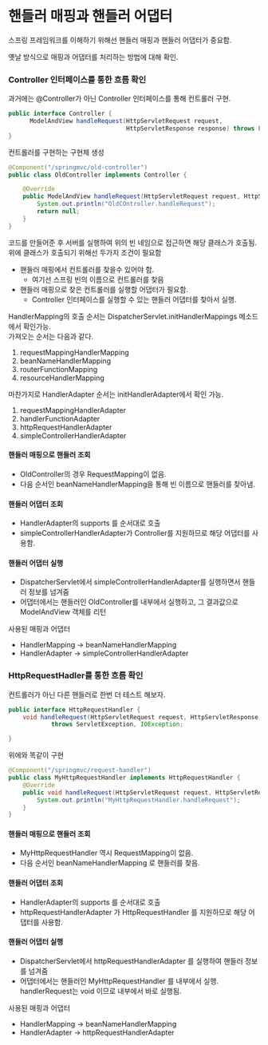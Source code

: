 # 핸들러 매핑과 핸들러 어댑터

스프링 프레임워크를 이해하기 위해선 핸들러 매핑과 핸들러 어댑터가 중요함.

옛날 방식으로 매핑과 어댑터를 처리하는 방법에 대해 확인.

### Controller 인터페이스를 통한 흐름 확인

과거에는 @Controller가 아닌 Controller 인터페이스를 통해 컨트롤러 구현.
```java
public interface Controller {
      ModelAndView handleRequest(HttpServletRequest request, 
                                 HttpServletResponse response) throws Exception;
}
```

컨트롤러를 구현하는 구현체 생성
```java
@Component("/springmvc/old-controller")
public class OldController implements Controller {

    @Override
    public ModelAndView handleRequest(HttpServletRequest request, HttpServletResponse response) throws Exception {
        System.out.println("OldCOntroller.handleRequest");
        return null;
    }
}
```
코드를 만들어준 후 서버를 실행하여 위의 빈 네임으로 접근하면 해당 클래스가 호출됨.\
위에 클래스가 호출되기 위해선 두가지 조건이 필요함
* 핸들러 매핑에서 컨트롤러를 찾을수 있어야 함.
  * 여기선 스프링 빈의 이름으로 컨트롤러를 찾음
* 핸들러 매핑으로 찾은 컨트롤러를 실행할 어댑터가 필요함.
  * Controller 인터페이스를 실행할 수 있는 핸들러 어댑터를 찾아서 실행.

HandlerMapping의 호출 순서는 DispatcherServlet.initHandlerMappings 메소드에서 확인가능.\
가져오는 순서는 다음과 같다.
1. requestMappingHandlerMapping
2. beanNameHandlerMapping
3. routerFunctionMapping
4. resourceHandlerMapping

마찬가지로 HandlerAdapter 순서는 initHandlerAdapter에서 확인 가능.
1. requestMappingHandlerAdapter 
2. handlerFunctionAdapter 
3. httpRequestHandlerAdapter 
4. simpleControllerHandlerAdapter 

#### 핸들러 매핑으로 핸들러 조회
* OldController의 경우 RequestMapping이 없음.
* 다음 순서인 beanNameHandlerMapping을 통해 빈 이름으로 핸들러를 찾아냄.

#### 핸들러 어댑터 조회
* HandlerAdapter의 supports 를 순서대로 호출
* simpleControllerHandlerAdapter가 Controller를 지원하므로 해당 어댑터를 사용함.

#### 핸들러 어댑터 실행
* DispatcherServlet에서 simpleControllerHandlerAdapter를 실행하면서 핸들러 정보를 넘겨줌
* 어댑터에서는 핸들러인 OldController를 내부에서 실행하고, 그 결과값으로 ModelAndView 객체를 리턴

사용된 매핑과 어댑터
* HandlerMapping -> beanNameHandlerMapping
* HandlerAdapter -> simpleControllerHandlerAdapter

### HttpRequestHadler를 통한 흐름 확인

컨트롤러가 아닌 다른 핸들러로 한번 더 테스트 해보자.

```java
public interface HttpRequestHandler {
	void handleRequest(HttpServletRequest request, HttpServletResponse response)
			throws ServletException, IOException;

}
```

위에와 똑같이 구현
```java
@Component("/springmvc/request-handler")
public class MyHttpRequestHandler implements HttpRequestHandler {
    @Override
    public void handleRequest(HttpServletRequest request, HttpServletResponse response) throws ServletException, IOException {
        System.out.println("MyHttpRequestHandler.handleRequest");
    }
}
```

#### 핸들러 매핑으로 핸들러 조회
* MyHttpRequestHandler 역시 RequestMapping이 없음.
* 다음 순서인 beanNameHandlerMapping 로 핸들러를 찾음.

#### 핸들러 어댑터 조회
* HandlerAdapter의 supports 를 순서대로 호출
* httpRequestHandlerAdapter 가 HttpRequestHandler 를 지원하므로 해당 어댑터를 사용함.

#### 핸들러 어댑터 실행
* DispatcherServlet에서 httpRequestHandlerAdapter 를 실행하여 핸들러 정보를 넘겨줌
* 어댑터에서는 핸들러인 MyHttpRequestHandler 를 내부에서 실행. handlerRequest는 void 이므로 내부에서 바로 실행됨.

사용된 매핑과 어댑터
* HandlerMapping -> beanNameHandlerMapping
* HandlerAdapter -> httpRequestHandlerAdapter